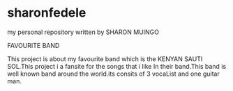 # sharonfedele
my personal repository
written by SHARON MUINGO

FAVOURITE BAND

This project is about my favourite band which is the KENYAN SAUTI SOL.This project i a fansite for the songs that i like In their band.This band is well known band around the world.its consits of 3 vocaList and one guitar man.

